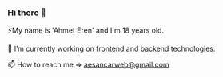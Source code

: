 ### Hi there 👋
⚡My name is 'Ahmet Eren' and I'm 18 years old.

🔭 I’m currently working on frontend and backend technologies.

📫 How to reach me => aesancarweb@gmail.com
<!--
**aesweb/aesweb** is a ✨ _special_ ✨ repository because its `README.md` (this file) appears on your GitHub profile.

Here are some ideas to get you started:

- 
- 
- 👯 I’m looking to collaborate on ...
- 🤔 I’m looking for help with ...
- 💬 Ask me about ...
- 📫 How to reach me: ...
- 😄 Pronouns: ...
-  Fun fact: ...
-->


